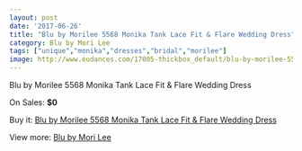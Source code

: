 ```yaml
---
layout: post
date: '2017-06-26'
title: "Blu by Morilee 5568 Monika Tank Lace Fit & Flare Wedding Dress"
category: Blu by Mori Lee
tags: ["unique","monika","dresses","bridal","morilee"]
image: http://www.eudances.com/17005-thickbox_default/blu-by-morilee-5568-monika-tank-lace-fit-flare-wedding-dress.jpg
---
```

Blu by Morilee 5568 Monika Tank Lace Fit & Flare Wedding Dress

On Sales: **$0**
<a href="https://www.eudances.com/en/blu-by-mori-lee/4979-blu-by-morilee-5568-monika-tank-lace-fit-flare-wedding-dress.html"><amp-img layout="responsive" width="600" height="600" src="//www.eudances.com/17005-thickbox_default/blu-by-morilee-5568-monika-tank-lace-fit-flare-wedding-dress.jpg" alt="Blu by Morilee 5568 Monika Tank Lace Fit & Flare Wedding Dress 0" /></a>
<a href="https://www.eudances.com/en/blu-by-mori-lee/4979-blu-by-morilee-5568-monika-tank-lace-fit-flare-wedding-dress.html"><amp-img layout="responsive" width="600" height="600" src="//www.eudances.com/17008-thickbox_default/blu-by-morilee-5568-monika-tank-lace-fit-flare-wedding-dress.jpg" alt="Blu by Morilee 5568 Monika Tank Lace Fit & Flare Wedding Dress 1" /></a>
<a href="https://www.eudances.com/en/blu-by-mori-lee/4979-blu-by-morilee-5568-monika-tank-lace-fit-flare-wedding-dress.html"><amp-img layout="responsive" width="600" height="600" src="//www.eudances.com/17007-thickbox_default/blu-by-morilee-5568-monika-tank-lace-fit-flare-wedding-dress.jpg" alt="Blu by Morilee 5568 Monika Tank Lace Fit & Flare Wedding Dress 2" /></a>
<a href="https://www.eudances.com/en/blu-by-mori-lee/4979-blu-by-morilee-5568-monika-tank-lace-fit-flare-wedding-dress.html"><amp-img layout="responsive" width="600" height="600" src="//www.eudances.com/17006-thickbox_default/blu-by-morilee-5568-monika-tank-lace-fit-flare-wedding-dress.jpg" alt="Blu by Morilee 5568 Monika Tank Lace Fit & Flare Wedding Dress 3" /></a>

Buy it: [Blu by Morilee 5568 Monika Tank Lace Fit & Flare Wedding Dress](https://www.eudances.com/en/blu-by-mori-lee/4979-blu-by-morilee-5568-monika-tank-lace-fit-flare-wedding-dress.html "Blu by Morilee 5568 Monika Tank Lace Fit & Flare Wedding Dress")

View more: [Blu by Mori Lee](https://www.eudances.com/en/39-blu-by-mori-lee "Blu by Mori Lee")